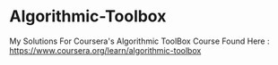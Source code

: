# Algorithmic-Toolbox
My Solutions For Coursera's Algorithmic ToolBox Course Found Here : https://www.coursera.org/learn/algorithmic-toolbox
